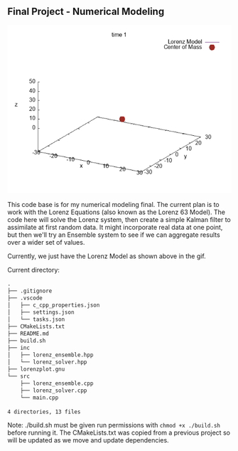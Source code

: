 ## Final Project - Numerical Modeling

![Plot of Lorenz Model with motion and center of mass displayed](./out/centerofmassdelayedwithcolor.gif)

This code base is for my numerical modeling final. The current plan is to work with the Lorenz Equations (also known as the Lorenz 63 Model). The code here will solve the Lorenz system, then create a simple Kalman filter to assimilate at first random data. It might incorporate real data at one point, but then we'll try an Ensemble system to see if we can aggregate results over a wider set of values.

Currently, we just have the Lorenz Model as shown above in the gif.

Current directory: 
```
.
├── .gitignore
├── .vscode
│   ├── c_cpp_properties.json
│   ├── settings.json
│   └── tasks.json
├── CMakeLists.txt
├── README.md
├── build.sh
├── inc
│   ├── lorenz_ensemble.hpp
│   └── lorenz_solver.hpp
├── lorenzplot.gnu
└── src
    ├── lorenz_ensemble.cpp
    ├── lorenz_solver.cpp
    └── main.cpp

4 directories, 13 files
```
Note: ./build.sh must be given run permissions with `chmod +x ./build.sh` before running it. The CMakeLists.txt was copied from a previous project so will be updated as we move and update dependencies.
